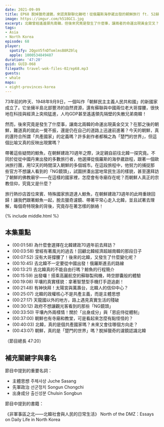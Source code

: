```yaml
---
date: 2021-09-09
title: EP68 脫掉獵奇濾鏡，來認真聊聊北韓吧！從俄羅斯海參崴出發的朝鮮旅行 ft. 52赫茲的鯨魚（小律師的非主流歷險）
image: https://imgur.com/h518GC1.jpg
excerpt: 北韓曾經遙遙領先南韓，但後來究竟是發生了什麼事，讓兩者的命運出現黃金交叉？今天的朝鮮，真的還符合所謂「共產國家」的定義嗎？許多創作者都稱之為「楚門的世界」，但這個比喻又真的反映出現實嗎？帶著這些疑問的鯨魚，在朝鮮建政70週年之際，決定親自前往北韓一探究竟，努力的捕捉那些官方不想讓人看到的「NG鏡頭」，試圖拼湊出當地常民生活的樣貌！
tags:
- Asia
- North Korea
episode: 68
player:
  spotify: 2QgoV5fnDTomlmsB8RZ0lq
  apple: 1000534849487
duration: '47:20'
guid: GUID-068
filepath: travel-wok-files-02/ep68.mp3
guests:
- whale
maps:
- eight-provinces-korea
---
```


73年前的昨天、1948年9月9日，一個叫作「朝鮮民主主義人民共和國」的新國家成立了。它坐擁半島北部豐沛的自然資源，還有蘇聯與中國兩位老大哥撐腰，很快地在科技與經濟上突飛猛進，人均GDP甚至遙遙領先隔壁的失散兄弟南韓！

然而，後來究竟是發生了什麼事，讓南北兩韓的命運出現黃金交叉？在那之後的朝鮮，難道真的就此一覺不振，還是仍在自己的道路上迅速前進著？今天的朝鮮，真的還符合所謂「共產國家」的定義嗎？許多創作者都稱之為「楚門的世界」，但這個比喻又真的反映出現實嗎？

帶著這些疑問的鯨魚，在朝鮮建政70週年之際，決定親自前往北韓一探究竟。不同於從從中國丹東出發的多數旅行者，他選擇從俄羅斯的海參崴啟程，跟著一個歐洲旅行團，用12天的時間深入朝鮮的多個城市。在這段旅程中，他努力的捕捉那些官方不想讓人看到的「NG鏡頭」，試圖拼湊出當地常民生活的樣貌，甚至還拜訪了朝鮮的佛教廟宇——在這樣的國家裡，怎麼會有寺廟存在呢？而朝鮮人真正的宗教信仰，究竟又是什麼？

旅行熱炒店首位來賓、特殊國家旅遊達人鯨魚，在朝鮮建政73週年的此時重磅回歸！讓我們跟著鯨魚一起，脫去獵奇濾鏡、帶著平常心走入北韓，並且試著去理解，每個奇特現象的背後，究竟存在著怎樣的脈絡！

{% include middle.html %}

## 本集重點

* (00:01:58) 為什麼會選擇在北韓建政70週年前去拜訪？
* (00:03:58) 曾經有著風光的過去！回顧北韓經濟超越南韓的那段日子
* (00:07:52) 沒有大哥撐腰了！後來的北韓，又發生了什麼變化呢？
* (00:10:45) 去北韓不一定要從中國出發！俄羅斯進去的路線
* (00:13:21) 去北韓真的不能自由行嗎？鯨魚的行程簡介
* (00:15:59) 出發囉！搭乘高麗航空的蘇聯製飛機，時空膠囊般的體驗
* (00:19:08) 平壤的真實樣貌：拿著智慧型手機打手遊追劇！
* (00:21:48) 有神快拜！太陽宮與萬壽台，北韓人的信仰中心？
* (00:25:07) 北韓的政權核心不是共產主義，而是主體思想
* (00:27:17) 天龍國以外的地方，路上遇見真實生活的殘破
* (00:30:12) 政府不想讓觀光客看到的那些「NG鏡頭」
* (00:33:50) 平壤內外兩樣情！關於「出身成分」與「恩庇侍從體制」
* (00:37:00) 朝鮮也有寺廟和教堂，可是看起來怎麼有點怪怪的？
* (00:40:03) 北韓，真的是個共產國家嗎？未來又會往哪個方向走？
* (00:43:07) 朝鮮，真的是「楚門的世界」嗎？脫掉獵奇的濾鏡認識北韓

（節目總長 47:20）

## 補充關鍵字與書名

節目中提到的重要名詞：

- 主體思想 주체사상 Juche Sasang
- 先軍政治 선군정치 Songun Chongchi
- 出身成分 출신성분 Chulsin Songbun

節目中提到的書籍：

《非軍事區之北——北韓社會與人民的日常生活》
North of the DMZ：Essays on Daily Life in North Korea

